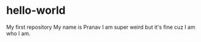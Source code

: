 # hello-world
My first repository
My name is Pranav
I am super weird but it's fine cuz I am who I am. 
